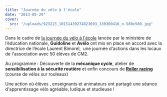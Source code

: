 ```yaml
---
title: "Journée du vélo à l'école"
date: "2013-05-29"
cover:
  src: "/uploads/923223_10151439274823693_339360416_n-580x580.jpg"
---
```


Dans le cadre de [la journée du vélo à l'école](http://eduscol.education.fr/journee-du-velo/ressources/journee_velo_modalites_ecole_2013.pdf) lancée par le ministère de l’éducation nationale, **Guidoline** et **Avélo** ont mis en place en accord avec la directrice de l’école Laurent Bimorel,  une journée d'actions dans les locaux de l'association avec 50 élèves de CM2.

Au programme : Découverte de la **mécanique cycle**, atelier de **sensibilisation à la sécurité routière** et enfin concours de [**Roller racing**](http://www.guidoline.com/roller-racing/) (course de vélos sur rouleaux)

Une action où élèves , enseignants et animateurs ont partagé une séance d'apprentissage vélo agréable, ludique et studieuse !
